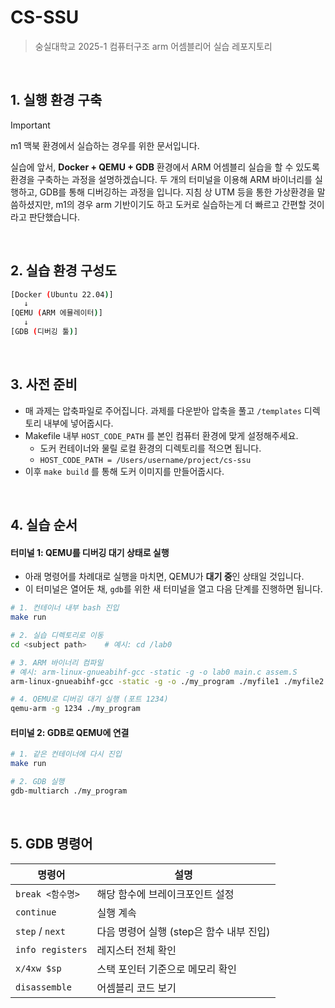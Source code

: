 # CS-SSU

> 숭실대학교 2025-1 컴퓨터구조 arm 어셈블리어 실습 레포지토리

<br>

## 1. 실행 환경 구축

> [!IMPORTANT]  
> m1 맥북 환경에서 실습하는 경우를 위한 문서입니다.

실습에 앞서, **Docker + QEMU + GDB** 환경에서 ARM 어셈블리 실습을 할 수 있도록 환경을 구축하는 과정을 설명하겠습니다. 두 개의 터미널을 이용해 ARM 바이너리를 실행하고, GDB를 통해 디버깅하는 과정을 입니다.
지침 상 UTM 등을 통한 가상환경을 말씀하셨지만, m1의 경우 arm 기반이기도 하고 도커로 실습하는게 더 빠르고 간편할 것이라고 판단했습니다.

<br>

## 2. 실습 환경 구성도
``` bash
[Docker (Ubuntu 22.04)]
   ↓
[QEMU (ARM 에뮬레이터)]
   ↓
[GDB (디버깅 툴)]
```

<br>

## 3. 사전 준비
- 매 과제는 압축파일로 주어집니다. 과제를 다운받아 압축을 풀고 `/templates` 디렉토리 내부에 넣어줍시다.
- Makefile 내부 `HOST_CODE_PATH` 를 본인 컴퓨터 환경에 맞게 설정해주세요.
   - 도커 컨테이너와 물릴 로컬 환경의 디렉토리를 적으면 됩니다.
   - `HOST_CODE_PATH = /Users/username/project/cs-ssu`
- 이후 `make build` 를 통해 도커 이미지를 만들어줍시다.

<br>

## 4. 실습 순서

#### 터미널 1: QEMU를 디버깅 대기 상태로 실행
- 아래 명령어를 차례대로 실행을 마치면, QEMU가 **대기 중**인 상태일 것입니다.
- 이 터미널은 열어둔 채, `gdb`를 위한 새 터미널을 열고 다음 단계를 진행하면 됩니다.

```bash
# 1. 컨테이너 내부 bash 진입
make run

# 2. 실습 디렉토리로 이동
cd <subject path>    # 예시: cd /lab0

# 3. ARM 바이너리 컴파일
# 예시: arm-linux-gnueabihf-gcc -static -g -o lab0 main.c assem.S
arm-linux-gnueabihf-gcc -static -g -o ./my_program ./myfile1 ./myfile2 ...

# 4. QEMU로 디버깅 대기 실행 (포트 1234)
qemu-arm -g 1234 ./my_program
```

#### 터미널 2: GDB로 QEMU에 연결
```bash
# 1. 같은 컨테이너에 다시 진입
make run

# 2. GDB 실행
gdb-multiarch ./my_program
```

<br>

## 5. GDB 명령어

| 명령어 | 설명 |
|--------|------|
| `break <함수명>` | 해당 함수에 브레이크포인트 설정 |
| `continue` | 실행 계속 |
| `step` / `next` | 다음 명령어 실행 (step은 함수 내부 진입) |
| `info registers` | 레지스터 전체 확인 |
| `x/4xw $sp` | 스택 포인터 기준으로 메모리 확인 |
| `disassemble` | 어셈블리 코드 보기 |


